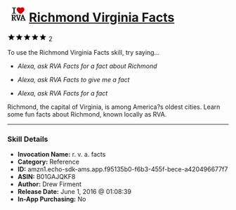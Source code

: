 # &nbsp;<img src="skill_icon" alt="Richmond Virginia Facts icon" width="36"> [Richmond Virginia Facts](http://alexa.amazon.com/#skills/amzn1.echo-sdk-ams.app.f95135b0-f6b3-455f-bece-a420496677f7)
![5 stars](../../images/ic_star_black_18dp_1x.png)![5 stars](../../images/ic_star_black_18dp_1x.png)![5 stars](../../images/ic_star_black_18dp_1x.png)![5 stars](../../images/ic_star_black_18dp_1x.png)![5 stars](../../images/ic_star_black_18dp_1x.png) 2

To use the Richmond Virginia Facts skill, try saying...

* *Alexa, ask RVA Facts for a fact about Richmond*

* *Alexa, ask RVA Facts to give me a fact*

* *Alexa, ask RVA Facts for a fact*

Richmond, the capital of Virginia, is among America?s oldest cities. Learn some fun facts about Richmond, known locally as RVA.

***

### Skill Details

* **Invocation Name:** r. v. a. facts
* **Category:** Reference
* **ID:** amzn1.echo-sdk-ams.app.f95135b0-f6b3-455f-bece-a420496677f7
* **ASIN:** B01GAJQKF8
* **Author:** Drew Firment
* **Release Date:** June 1, 2016 @ 01:08:39
* **In-App Purchasing:** No
